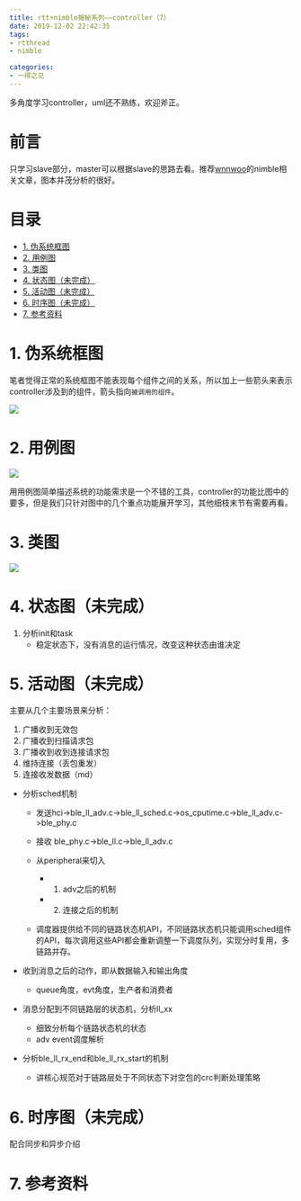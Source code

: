 ```yaml
---
title: rtt+nimble揭秘系列——controller（7）
date: 2019-12-02 22:42:35
tags:
- rtthread
- nimble

categories:
- 一得之见
---
```



多角度学习controller，uml还不熟练，欢迎斧正。
<!-- more --> 

前言
===

只学习slave部分，master可以根据slave的思路去看。推荐[wnnwoo](wnnwoo.github.io)的nimble相关文章，图本并茂分析的很好。

目录
===

<!-- TOC -->

- [1. 伪系统框图](#1-伪系统框图)
- [2. 用例图](#2-用例图)
- [3. 类图](#3-类图)
- [4. 状态图（未完成）](#4-状态图未完成)
- [5. 活动图（未完成）](#5-活动图未完成)
- [6. 时序图（未完成）](#6-时序图未完成)
- [7. 参考资料](#7-参考资料)

<!-- /TOC -->

# 1. 伪系统框图

笔者觉得正常的系统框图不能表现每个组件之间的关系，所以加上一些箭头来表示controller涉及到的组件，箭头指向`被调用的组件`。

![](controller伪系统框图.png)

# 2. 用例图

![](controller用例图.png)

用用例图简单描述系统的功能需求是一个不错的工具，controller的功能比图中的要多，但是我们只针对图中的几个重点功能展开学习，其他细枝末节有需要再看。

# 3. 类图

![](controller类图.png)

# 4. 状态图（未完成）


1. 分析init和task
    - 稳定状态下，没有消息的运行情况，改变这种状态由谁决定


# 5. 活动图（未完成）

主要从几个主要场景来分析：

1. 广播收到无效包
2. 广播收到扫描请求包
3. 广播收到收到连接请求包
4. 维持连接（丢包重发）
5. 连接收发数据（md）

- 分析sched机制

    - 发送hci->ble_ll_adv.c->ble_ll_sched.c->os_cputime.c->ble_ll_adv.c->ble_phy.c
    - 接收
    ble_phy.c->ble_ll.c->ble_ll_adv.c

    - 从peripheral来切入
        - 1. adv之后的机制
        - 2. 连接之后的机制
    - 调度器提供给不同的链路状态机API，不同链路状态机只能调用sched组件的API，每次调用这些API都会重新调整一下调度队列，实现分时复用，多链路并存。

- 收到消息之后的动作，即从数据输入和输出角度
    - queue角度，evt角度，生产者和消费者

- 消息分配到不同链路层的状态机，分析ll_xx
    - 细致分析每个链路状态机的状态
    - adv event调度解析

- 分析ble_ll_rx_end和ble_ll_rx_start的机制
    - 讲核心规范对于链路层处于不同状态下对空包的crc判断处理策略


# 6. 时序图（未完成）

配合同步和异步介绍


# 7. 参考资料


